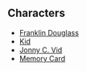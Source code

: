 ## Characters
- [Franklin Douglass](FranklinDouglass.md)
- [Kid](Kid.md)
- [Jonny C. Vid](JonnyCVid.md)
- [Memory Card](MemoryCard.md)